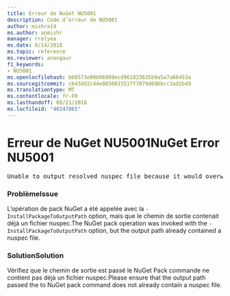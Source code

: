 ```yaml
---
title: Erreur de NuGet NU5001
description: Code d’erreur de NU5001
author: mishra14
ms.author: anmishr
manager: rrelyea
ms.date: 8/14/2018
ms.topic: reference
ms.reviewer: anangaur
f1_keywords:
- NU5001
ms.openlocfilehash: bb0573e09b06909ecd961823635b9a5a7a66453a
ms.sourcegitcommit: c643dd2c44e085601551ff7079d696bcc3ad2b49
ms.translationtype: MT
ms.contentlocale: fr-FR
ms.lasthandoff: 08/21/2018
ms.locfileid: "40247865"
---
```

# <a name="nuget-error-nu5001"></a><span data-ttu-id="566a7-103">Erreur de NuGet NU5001</span><span class="sxs-lookup"><span data-stu-id="566a7-103">NuGet Error NU5001</span></span>
<pre>Unable to output resolved nuspec file because it would overwrite the original at 'F:\project\project.nuspec'.</pre>

### <a name="issue"></a><span data-ttu-id="566a7-104">Problème</span><span class="sxs-lookup"><span data-stu-id="566a7-104">Issue</span></span>

<span data-ttu-id="566a7-105">L’opération de pack NuGet a été appelée avec la `-InstallPackageToOutputPath` option, mais que le chemin de sortie contenait déjà un fichier nuspec.</span><span class="sxs-lookup"><span data-stu-id="566a7-105">The NuGet pack operation was invoked with the `-InstallPackageToOutputPath` option, but the output path already contained a  nuspec file.</span></span>


### <a name="solution"></a><span data-ttu-id="566a7-106">Solution</span><span class="sxs-lookup"><span data-stu-id="566a7-106">Solution</span></span>

<span data-ttu-id="566a7-107">Vérifiez que le chemin de sortie est passé le NuGet Pack commande ne contient pas déjà un fichier nuspec.</span><span class="sxs-lookup"><span data-stu-id="566a7-107">Please ensure that the output path passed the to NuGet pack command does not already contain a nuspec file.</span></span>

